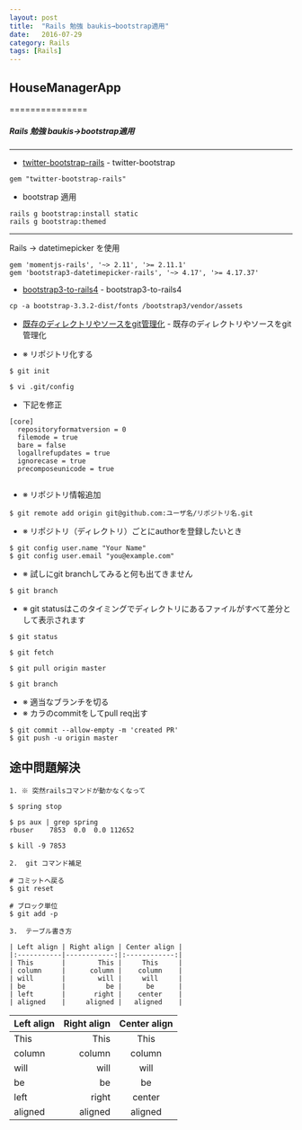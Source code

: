 ```yaml
---
layout: post
title:  "Rails 勉強 baukis→bootstrap適用"
date:   2016-07-29
category: Rails
tags: [Rails]
---
```


## HouseManagerApp

===============

##### Rails 勉強 baukis→bootstrap適用   

---     

- [twitter-bootstrap-rails](https://github.com/seyhunak/twitter-bootstrap-rails) - twitter-bootstrap  


~~~
gem "twitter-bootstrap-rails" 
~~~

- bootstrap 適用        
~~~
rails g bootstrap:install static
rails g bootstrap:themed
~~~

----

Rails → datetimepicker を使用    

~~~
gem 'momentjs-rails', '~> 2.11', '>= 2.11.1'        
gem 'bootstrap3-datetimepicker-rails', '~> 4.17', '>= 4.17.37'        
~~~

- [bootstrap3-to-rails4](http://blog.10rane.com/2015/02/18/introduced-bootstrap3-to-rails4/) - bootstrap3-to-rails4  

~~~
cp -a bootstrap-3.3.2-dist/fonts /bootstrap3/vendor/assets      

~~~

- [既存のディレクトリやソースをgit管理化](http://tweeeety.hateblo.jp/entry/2016/02/10/000712) - 既存のディレクトリやソースをgit管理化 

- ※ リポジトリ化する    

~~~
$ git init   

~~~   

~~~
$ vi .git/config     

~~~
- 下記を修正    

~~~
[core]
  repositoryformatversion = 0
  filemode = true
  bare = false
  logallrefupdates = true
  ignorecase = true
  precomposeunicode = true
  
~~~

- ※ リポジトリ情報追加    

~~~
$ git remote add origin git@github.com:ユーザ名/リポジトリ名.git    

~~~
- ※ リポジトリ（ディレクトリ）ごとにauthorを登録したいとき     

~~~
$ git config user.name "Your Name"
$ git config user.email "you@example.com"
~~~

- ※ 試しにgit branchしてみると何も出てきません   

~~~
$ git branch   
~~~

- ※ git statusはこのタイミングでディレクトリにあるファイルがすべて差分として表示されます   

~~~
$ git status  

$ git fetch    

$ git pull origin master   

$ git branch     

~~~    
- ※ 適当なブランチを切る
- ※ カラのcommitをしてpull req出す   

~~~
$ git commit --allow-empty -m 'created PR'
$ git push -u origin master

~~~

##  途中問題解決

    1. ※ 突然railsコマンドが動かなくなって    
    
~~~
$ spring stop

$ ps aux | grep spring
rbuser    7853  0.0  0.0 112652

$ kill -9 7853

~~~

    2.  git コマンド補足   

~~~
# コミットへ戻る
$ git reset

# ブロック単位
$ git add -p    

~~~
    3.  テーブル書き方    

~~~
| Left align | Right align | Center align |
|:-----------|------------:|:------------:|
| This       |        This |     This     |
| column     |      column |    column    |
| will       |        will |     will     |
| be         |          be |      be      |
| left       |       right |    center    |
| aligned    |     aligned |   aligned    |
~~~

| Left align | Right align | Center align |
|:-----------|------------:|:------------:|
| This       |        This |     This     |
| column     |      column |    column    |
| will       |        will |     will     |
| be         |          be |      be      |
| left       |       right |    center    |
| aligned    |     aligned |   aligned    |
